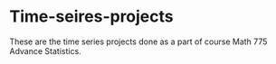 # Time-seires-projects
These are the time series projects done as a part of course Math 775 Advance Statistics.
